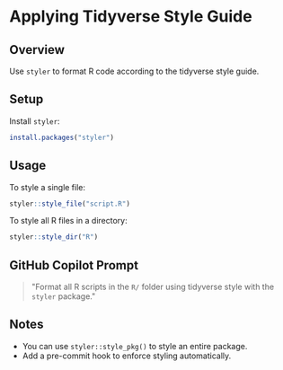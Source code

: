 # Applying Tidyverse Style Guide

## Overview
Use `styler` to format R code according to the tidyverse style guide.

## Setup

Install `styler`:

```r
install.packages("styler")
```

## Usage

To style a single file:

```r
styler::style_file("script.R")
```

To style all R files in a directory:

```r
styler::style_dir("R")
```

## GitHub Copilot Prompt

> "Format all R scripts in the `R/` folder using tidyverse style with the `styler` package."

## Notes

- You can use `styler::style_pkg()` to style an entire package.
- Add a pre-commit hook to enforce styling automatically.
